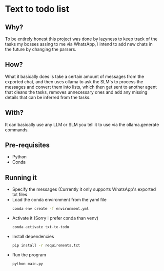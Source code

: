 # Text to todo list

## Why?
To be entirely honest this project was done by lazyness to keep track of the tasks my bosses assing to me via WhatsApp, I intend to add new chats in the future by changing the parsers.

## How?
What it basically does is take a certain amount of messages from the exported chat, and then uses ollama to ask the SLM's to process the messages and convert them into lists, which then get sent to another agent that cleans the tasks, removes unnecessary ones and add any missing details that can be inferred from the tasks.

## With?

It can basically use any LLM or SLM you tell it to use via the ollama.generate commands.

## Pre-requisites
- Python
- Conda

## Running it
- Specify the messages (Currently it only supports WhatsApp's exported txt files
- Load the conda environment from the yaml file
  ```bash
  conda env create -f environment.yml
  ```
- Activate it (Sorry I prefer conda than venv)
  ```bash
  conda activate txt-to-todo
  ```
- Install dependencies
  ```bash
  pip install -r requirements.txt
  ```
- Run the program
  ```bash
  python main.py
  ```
